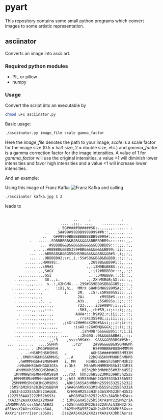 pyart
=====

This repository contains some small python programs which convert images to some
artistic representation. 

## asciinator

Converts an image into ascii art. 

### Required python modules

* PIL or pillow
* numpy

### Usage

Convert the script into an executable by
```bash
chmod u+x asciinator.py
```

Basic usage:

```bash
./asciinator.py image_file scale gamma_factor
```
Here the *image_file* denotes the path to your image, *scale* is a scale factor for the image
size (0.5 = half size, 2 = double size, etc.) and *gamma_factor* is a gamma correction factor
for the image intensities. A value of 1 for *gamma_factor* will use the original intensities,
a value >1 will diminish lower intensities and favor high intensities and a value <1 will increase
lower intensities.
 
And an example:

Using this image of Franz Kafka ![Franz Kafka](/examples/kafka.png) and calling
```bash
./asciinator kafka.jpg 1 2
```
leads to
```
                                                          
                               ..     .              .    
                         .... ,;;;. ....    ............  
                        . 5G#####9#####SG:..,.,,,....... .
                  ..   .S##99#99B9B9999999##h::,,,,,.,....
                 ..   G##9999BBBBBBBBBBBB9B999#:,:,,,.....
           .   ......S9BBBBBB&B&B&&&&&&BBBB9BB9s:::::::,,.
                ... #9BBBB&&B&&B&&B&&&&&&BBBBBB9:::;;;,:,,
             ... ..#BBBBB&&BBS359#BB&&&&&&&&&BB99;:ii::,.,
           ... ...hBBB&B&B&BG55GHS9B&&&&&&&B&&&B#S:,i;;:,,
           ..... .9BBBBBH2;sri,i.:5S#SB&&B&B&B&BBB;::;::.,
         ........H9999S:.             ,2G99B&&BB9#i::,,,,,
         ........s99#3               .,:i3M9B&BBBS:;::,,,,
         ......,.,S#GX                ,:ii2#BBBB9r:::,,:;:
      .,......,..,GSi                 .,:;5M9BBB9;:;:i::,,
    . ....,....   3G..,i.            .,:2XhMSB&B;AX::i::,,
     .....,,,.,..  s..:,X2HGMX. ..299#GS9BB9SBB&GGB5;;;;.,
   ........,,..,  ,.   :iXi,hi.  MMrX GH#M5MHGS99MSA;:::,:
    . ... ......,          i.    2M,  .i5r.s5MSB9h5i:::,,:
    . ......,.,,.                2Ai       rM9SB#S:::::.;:
    . .........,:.  ,           .A3s..    ;5S#B9Ss;;;:;:::
     .........,,,,::,,           r23;....i3S#99Mr;i;;;i::;
     .......,,.,,,:::.           :5H3,.,rh#S9,ii;ii;i;;;;,
      . ....,,.,,,,.,,          AHHAr:::h9#92;r;iii;;:;::;
     .  .....,,.,,,,:,           .rrsXs3SS#Bi;i;iii;;;;;:;
     . .,...,..,..,.,,.   ,;sXrs2H##GsX29G#&&si;;;ir;ir;r;
     ............,,,,,,,       :isAX:s2G#BM@&&&X;;i;ii;;i;
    .............,,..,,,..        .ishM9Br5&&&&B95i:r;i;ii
    ... .....  ....,,,,, ....    .:2hG9G::9&&&&&&BB#3,:;;:
     .. .... .......,,:3    ,ssss3MS#X:..9&&&&&BBBBS##Sh:,
 ...  .... ..  ...,5GHHh      .;r2r     2#99&&&BB&9SGMHGMh
      ..... . iMGG#GGHhH       .        HS#99BBB#BGSMMMMhM
       . ..rHSHMSHSHSMHS   ,           AGHSS####H#H55MM33M
     . .XMHhhHGHMSSGMMHS;   .,A       22hGHGSHhMMHHH5hMHM3
      ,hHMMMHGGH#SMGMH#M   i,,MM     H3Hh53HHH5h3hHMhM3h33
     .hMhGHHSGhGHGGG3GSh   i:3h3    M3hhMhMHMM5M3Sh3233M33
     AhMMHHh35MGGMShM#G3   .  .;   H53h2hh3MhMM35#M3hhH552
    iMhMMHGhHSMHHMhMS9SM  ..,rXA  hhh33hH5523MM339Hh5h2525
   ,HMMHM3MhHMMHHhhG#9GM X .;hS3 H3M33Mhhh2Xh55SG3h335h552
   25MMMMh5hH3H3MG3M9BhS   ,A9HSSh55A5HMhMh2559S5325252322
  :5M5h5M2h5h2h3M23SBBhM   ;h##GhhM5XXG3M5H555Sh22555h332A
  2A53h532X55A3h523#&GB.    XrHMSHM2533H3h53A5XM522hhH3522
 i222535AAX2222M52hS93i      AMGSM5A2h32522s52s3AA5h3M2Ass
.rXA33h2AsXXXAX2X2M9A#   .: i3hGGGXA5325h53XrAsMr22SMh2riA
iAMGMMhAXrsssA5AsASHA2    .r525hhhA53M22h3522AhAiA3SH32rXs
A55AssX2AXrsXXXsssSAA,    .5A25hM5A5552AXh2sXh5XXAMH35Xssr
AXXrirssrrrissr;s3SXs;   .5ss2AA5XX2A2XX2srXAXsXX3hh3Asrss
```


